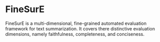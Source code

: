 # FineSurE
FineSurE is a multi-dimensional, fine-grained automated evaluation framework for text summarization. It covers there distinctive evaluation dimensions, namely faithfulness, completeness, and conciseness.
